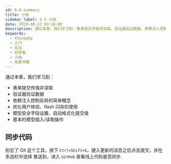 ```yaml
---
id: 6-6-summary
title: 小结
sidebar_label: 6.5 小结
date: 2020-08-12 03:38:00
description: 通过本章，我们学习到：表单提交传值并读取、验证器验证数据、依赖注入控制反转的简单概念、优化用户体验、flash 闪存的使用、模型安全字段设置、自动格式化提交值、基本的模型插入/读取操作
keywords:
  - thinkphp
  - 入门
  - 实战
  - 初学者
  - 小结
  - 免费书籍
---
```


通过本章，我们学习到：

* 表单提交传值并读取
* 验证器验证数据
* 依赖注入控制反转的简单概念
* 优化用户体验、flash 闪存的使用
* 模型安全字段设置、自动格式化提交值
* 基本的模型插入/读取操作

## 同步代码

别忘了 Git 这个工具，按下 `Ctrl+Shift+G`，键入更新的消息之后点击提交，并在多选栏中选择 推送到，进入 `GitHub` 查看线上代码是否同步.